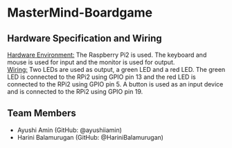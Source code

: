 # MasterMind-Boardgame

## Hardware Specification and Wiring
<u>Hardware Environment:</u> The Raspberry Pi2 is used. The keyboard and mouse is used for input and the monitor is used for output.
<br>
<u>Wiring:</u> Two LEDs are used as output, a green LED and a red LED. The green LED is connected to the RPi2 using GPIO pin 13 and the red LED is connected to the RPi2 using GPIO pin 5. A button is used as an input device and is connected to the RPi2 using GPIO pin 19.

## Team Members
* Ayushi Amin (GitHub: @ayushiiamin)
* Harini Balamurugan (GitHub: @HariniBalamurugan)
